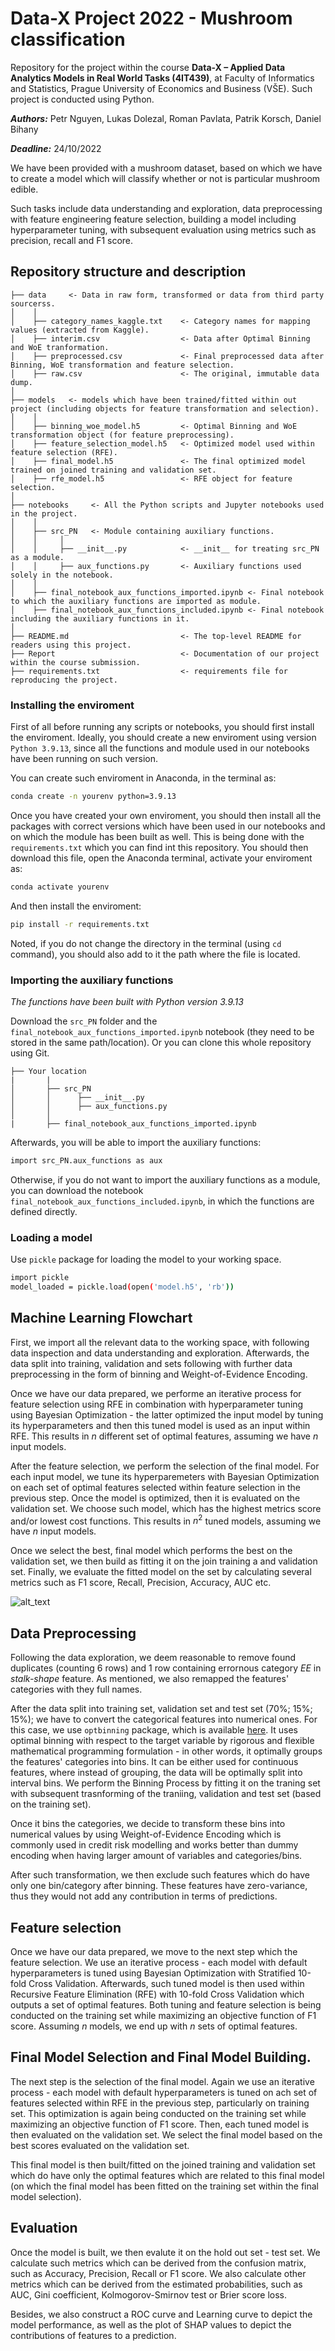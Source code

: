 # Data-X Project 2022 - Mushroom classification

Repository for the project within the course **Data-X – Applied Data Analytics Models in Real World Tasks (4IT439)**, at Faculty of Informatics and Statistics, Prague University of Economics and Business (VŠE). Such project is conducted using Python.

_**Authors:**_ Petr Nguyen, Lukas Dolezal, Roman Pavlata, Patrik Korsch, Daniel Bihany

_**Deadline:**_ 24/10/2022

We have been provided with a mushroom dataset, based on which we have to create a model which will classify whether or not is particular mushroom edible.

Such tasks include data understanding and exploration, data preprocessing with feature engineering feature selection, building a model including hyperparameter tuning, with subsequent evaluation using metrics such as precision, recall and F1 score.

## Repository structure and description
```
├── data     <- Data in raw form, transformed or data from third party sourcerss.
│    │
│    ├── category_names_kaggle.txt    <- Category names for mapping values (extracted from Kaggle).
│    ├── interim.csv                  <- Data after Optimal Binning and WoE tranformation.
│    ├── preprocessed.csv      	      <- Final preprocessed data after Binning, WoE transformation and feature selection.
│    ├── raw.csv                      <- The original, immutable data dump.
│
├── models   <- models which have been trained/fitted within out project (including objects for feature transformation and selection).
│    │
│    ├── binning_woe_model.h5         <- Optimal Binning and WoE transformation object (for feature preprocessing).
│    ├── feature_selection_model.h5   <- Optimized model used within feature selection (RFE).
│    ├── final_model.h5               <- The final optimized model trained on joined training and validation set.
│    ├── rfe_model.h5                 <- RFE object for feature selection.
│
├── notebooks     <- All the Python scripts and Jupyter notebooks used in the project. 
│    │
│    ├── src_PN   <- Module containing auxiliary functions.
│    │     │
│    │     ├── __init__.py            <- __init__ for treating src_PN as a module.
│    │     ├── aux_functions.py       <- Auxiliary functions used solely in the notebook.
│    │
│    ├── final_notebook_aux_functions_imported.ipynb <- Final notebook to which the auxiliary functions are imported as module.
│    ├── final_notebook_aux_functions_included.ipynb <- Final notebook including the auxiliary functions in it.
│
├── README.md                         <- The top-level README for readers using this project.
├── Report                            <- Documentation of our project within the course submission.
├── requirements.txt                  <- requirements file for reproducing the project.
```

### Installing the enviroment
First of all before running any scripts or notebooks, you should first install the enviroment. Ideally, you should create a new enviroment using version `Python 3.9.13`, since all the functions and module used in our notebooks have been running on such version.

You can create such enviroment in Anaconda, in the terminal as:
```bash
conda create -n yourenv python=3.9.13
```
Once you have created your own enviroment, you should then install all the packages with correct versions which have been used in our notebooks and on which the module has been built as well. This is being done with the `requirements.txt` which you can find int this repository. You should then download this file, open the Anaconda terminal, activate your enviroment as:

```bash
conda activate yourenv
```
And then install the enviroment:
```bash
pip install -r requirements.txt
```
Noted, if you do not change the directory in the terminal (using `cd` command), you should also add to it the path where the file is located.


### Importing the auxiliary functions
_The functions have been built with Python version 3.9.13_

Download the `src_PN` folder and the `final_notebook_aux_functions_imported.ipynb` notebook (they need to be stored in the same path/location). Or you can clone this whole repository using Git.

```
├── Your location
|       |
│       ├── src_PN
│       │      ├── __init__.py
│       │      ├── aux_functions.py 
│       │
|       ├── final_notebook_aux_functions_imported.ipynb
```

Afterwards, you will be able to import the auxiliary functions:

``` bash
import src_PN.aux_functions as aux
```
Otherwise, if you do not want to import the auxiliary functions as a module, you can download the notebook `final_notebook_aux_functions_included.ipynb`, in which the functions are defined directly.

### Loading a model
Use `pickle` package for loading the model to your working space.
``` bash
import pickle
model_loaded = pickle.load(open('model.h5', 'rb'))
```
## Machine Learning Flowchart
First, we import all the relevant data to the working space, with following data inspection and data understanding and exploration. Afterwards, the data split into training, validation and sets following with further data preprocessing in the form of binning and Weight-of-Evidence Encoding.

Once we have our data prepared, we performe an iterative process for feature selection using RFE in combination with hyperparameter tuning using Bayesian Optimization - the latter optimized the input model by tuning its hyperparameters and then this tuned model is used as an input within RFE. This results in $n$ different set of optimal features, assuming we have $n$ input models.

After the feature selection, we perform the selection of the final model. For each input model, we tune its hyperparemeters with Bayesian Optimization on each set of optimal features selected within feature selection in the previous step. Once the model is optimized, then it is evaluated on the validation set. We choose such model, which has the highest metrics score and/or lowest cost functions. This results in $n^2$ tuned models, assuming we have $n$ input models.

Once we select the best, final model which performs the best on the validation set, we then build as fitting it on the join training a and validation set. Finally, we evaluate the fitted model on the set by calculating several metrics such as F1 score, Recall, Precision, Accuracy, AUC etc.

![alt_text](https://github.com/petr-ngn/Data_X_2022/blob/main/flowchart_data_x.png?raw=true)

## Data Preprocessing
Following the data exploration, we deem reasonable to remove found duplicates (counting 6 rows) and 1 row containing errornous category _EE_ in _stalk-shape_ feature. As mentioned, we also remapped the features' categories with they full names.

After the data split into training set, validation set and test set (70%; 15%; 15%); we have to convert the categorical features into numerical ones. For this case, we use `optbinning` package, which is available [here](https://github.com/guillermo-navas-palencia/optbinning). It uses optimal binning with respect to the target variable by rigorous and flexible mathematical programming formulation - in other words, it optimally groups the features' categories into bins. It can be either used for continuous features, where instead of grouping, the data will be optimally split into interval bins. We perform the Binning Process by fitting it on the traning set with subsequent trasnforming of the traniing, validation and test set (based on the training set).

Once it bins the categories, we decide to transform these bins into numerical values by using Weight-of-Evidence Encoding which is commonly used in credit risk modelling and works better than dummy encoding when having larger amount of variables and categories/bins.

After such transformation, we then exclude such features which do have only one bin/category after binning. These features have zero-variance, thus they would not add any contribution in terms of predictions.

## Feature selection
Once we have our data prepared, we move to the next step which the feature selection. We use an iterative process - each model with default hyperparameters is tuned using Bayesian Optimization with Stratified 10-fold Cross Validation. Afterwards, such tuned model is then used within Recursive Feature Elimination (RFE) with 10-fold Cross Validation which outputs a set of optimal features. Both tuning and feature selection is being conducted on the training set while maximizing an objective function of F1 score. Assuming $n$ models, we end up with $n$ sets of optimal features.

## Final Model Selection and Final Model Building.
The next step is the selection of the final model. Again we use an iterative process - each model with default hyperparameters is tuned on ach set of features selected within RFE in the previous step, particularly on training set. This optimization is again being conducted on the training set while maximizing an objective function of F1 score. Then, each tuned model is then evaluated on the validation set. We select the final model based on the best scores evaluated on the validation set.

This final model is then built/fitted on the joined training and validation set which do have only the optimal features which are related to this final model (on which the final model has been fitted on the training set within the final model selection).

## Evaluation
Once the model is built, we then evalute it on the hold out set - test set. We calculate such metrics which can be derived from the confusion matrix, such as Accuracy, Precision, Recall or F1 score. We also calculate other metrics which can be derived from the estimated probabilities, such as AUC, Gini coefficient, Kolmogorov-Smirnov test or Brier score loss.

Besides, we also construct a ROC curve and Learning curve to depict the model performance, as well as the plot of SHAP values to depict the contributions of features to a prediction.

